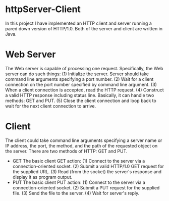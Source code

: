 # httpServer-Client
In this project I have implemented an HTTP client and server running a pared down version of HTTP/1.0. Both of the server and client are written in Java.

# Web Server
The Web server is capable of processing one request. Specifically, the Web server can do such things:
(1) Initialize the server. Server should take command line arguments specifying a port number.
(2) Wait for a client connection on the port number specified by command line argument.
(3) When a client connection is accepted, read the HTTP request.
(4) Construct a valid HTTP response including status line. Basically, it can handle two methods: GET and PUT.
(5) Close the client connection and loop back to wait for the next client connection to arrive.

# Client
The client could take command line arguments specifying a server name or IP address, the port, the method, and the path of the requested object on the server. There are two methods of HTTP: GET and PUT.
- GET
The basic client GET action:
(1) Connect to the server via a connection-oriented socket.
(2) Submit a valid HTTP/1.0 GET request for the supplied URL.
(3) Read (from the socket) the server's response and display it as program output.
- PUT
The basic client PUT action:
(1) Connect to the server via a connection-oriented socket.
(2) Submit a PUT request for the supplied file.
(3) Send the file to the server.
(4) Wait for server's reply.
